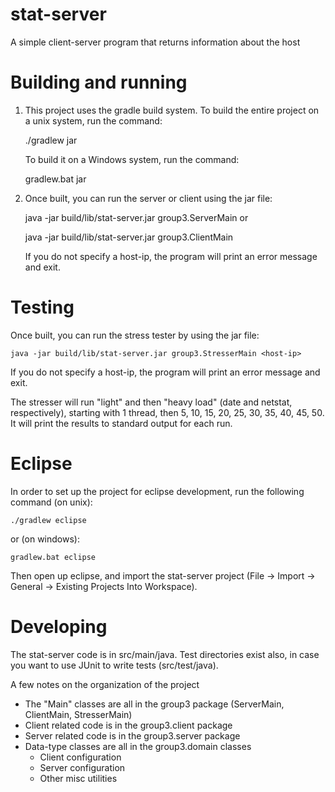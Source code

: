 stat-server
===========

A simple client-server program that returns information about the host

Building and running
====================

1) This project uses the gradle build system.  To build the entire
   project on a unix system, run the command:

	./gradlew jar

   To build it on a Windows system, run the command:

	gradlew.bat jar

2) Once built, you can run the server or client using the jar file:

	java -jar build/lib/stat-server.jar group3.ServerMain
   or
   
	java -jar build/lib/stat-server.jar group3.ClientMain <host-ip>
        
   If you do not specify a host-ip, the program will print an error message
   and exit.
        
Testing
=======
Once built, you can run the stress tester by using the jar file:

	java -jar build/lib/stat-server.jar group3.StresserMain <host-ip>
	
If you do not specify a host-ip, the program will print an error message
and exit.
	
The stresser will run "light" and then "heavy load" (date and netstat, respectively),
starting with 1 thread, then 5, 10, 15, 20, 25, 30, 35, 40, 45, 50. It will print the
results to standard output for each run.

Eclipse
=======

In order to set up the project for eclipse development, run the following
command (on unix):

	./gradlew eclipse

or (on windows):

	gradlew.bat eclipse

Then open up eclipse, and import the stat-server project
(File -> Import -> General -> Existing Projects Into Workspace).

Developing
==========

The stat-server code is in src/main/java. Test directories exist also,
in case you want to use JUnit to write tests (src/test/java).  

A few notes on the organization of the project

 * The "Main" classes are all in the group3 package (ServerMain, ClientMain, StresserMain)
 * Client related code is in the group3.client package
 * Server related code is in the group3.server package
 * Data-type classes are all in the group3.domain classes
   - Client configuration
   - Server configuration
   - Other misc utilities
